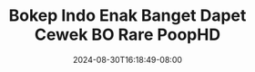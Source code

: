 --- 
title: "Bokep Indo Enak Banget Dapet Cewek BO Rare  PoopHD"
description: "nonton   Bokep Indo Enak Banget Dapet Cewek BO Rare  PoopHD  tele    "
date: 2024-08-30T16:18:49-08:00
file_code: "ajf0u14hlzbn"
draft: false
cover: "dj2rhpkhn3e9tf21.jpg"
tags: ["Bokep", "Indo", "Enak", "Banget", "Dapet", "Cewek", "Rare", "PoopHD", "bokep-indo", "bokep-viral", "bokep-ig"]
length: 125
fld_id: "1483065"
foldername: "A prank"
categories: ["A prank"]
views: 0
---